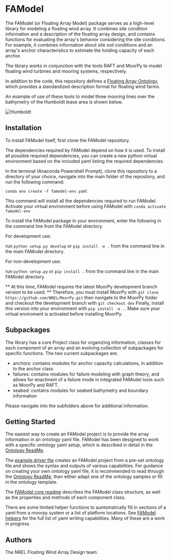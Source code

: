 # FAModel

The FAModel (or Floating Array Model) package serves as a high-level library for
modeling a floating wind array. It combines site condition information and a 
description of the floating array design, and contains functions for evaluating
the array's behavior considering the site conditions. For example, it combines
information about site soil conditions and an array's anchor characteristics to
estimate the holding capacity of each anchor.

The library works in conjunction with the tools RAFT and MoorPy to model floating
wind turbines and mooring systems, respectively.

In addition to the code, this repository defines a 
[Floating Array Ontology](https://github.com/FloatingArrayDesign/FAModel/tree/main/famodel/ontology), 
which provides a standardized description format for floating wind farms. 

An example of use of these tools to model three mooring lines over the bathymetry 
of the Humboldt lease area is shown below.

![Humboldt](famodel/seabed/images/slopeview4.PNG)


## Installation
To install FAModel itself, first clone the FAModel repository.

The dependencies required by FAModel depend on how it is used. To install all
possible required dependencies, you can create a 
new python virtual environment based on the included yaml listing the required 
dependencies.

In the terminal (Anaconda Powershell Prompt), clone this repository to a 
directory of your choice, navigate into the main folder of the repository, and 
run the following command:

    conda env create -f famodel-env.yaml

This command will install all the dependencies required to run FAModel.
Activate your virtual environment before using FAModel with ```conda activate famodel-env```

To install the FAModel package in your environment, enter the 
following in the command line from the FAModel directory.

For development use:

run ```python setup.py develop``` or ```pip install -e .``` from the command line in the main FAModel directory.

For non-development use:

run ```python setup.py``` or ```pip install .``` from the command line in the main FAModel directory.

** At this time, FAModel requires the latest MoorPy development branch version to be used. **
Therefore, you must install MoorPy with ```git clone https://github.com/NREL/MoorPy.git```
then navigate to the MoorPy folder and checkout the development branch with ```git checkout dev```
Finally, install this version into your environment with ```pip install -e .```.
Make sure your virtual enviroment is activated before installing MoorPy.


## Subpackages

The library has a core Project class for organizing information, classes for each component of an array and an evolving
collection of subpackages for specific functions. The two current subpackages are:

- anchors: contains modules for anchor capacity calculations, in addition to the anchor class
- failures: contains modules for failure modeling with graph theory, and allows for enactment of a failure mode in integrated FAModel tools such as MoorPy and RAFT.
- seabed: contains modules for seabed bathymetry and boundary information

Please navigate into the subfolders above for additional information.

## Getting Started
The easiest way to create an FAModel project is to provide the array information in an ontology yaml file. FAModel has been designed to work with a specific ontology yaml setup, which is described in detail in the [Ontology ReadMe](./famodel/ontology/README.md).

The [example driver file](./famodel/example_driver.py) creates an FAModel project from a pre-set ontology file and shows the syntax and outputs of various capabilities. For guidance on creating your own ontology yaml file, it is recommended to read through the [Ontology ReadMe](./famodel/ontology/README.md), then either adapt one of the ontology samples or fill in the ontology template. 

The [FAModel core readme](./famodel/README.md) describes the FAModel class structure, as well as the properties and methods of each component class. 

There are some limited helper functions to auntomatically fill in sections of a yaml from a moorpy system or a list of platform locations. See [FAModel helpers](./famodel/helpers.py) for the full list of yaml writing capabilities. Many of these are a work in progress.


## Authors

The NREL Floating Wind Array Design team.